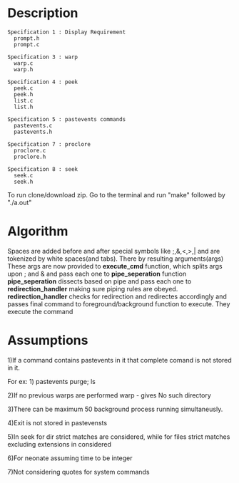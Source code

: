 # Description
```
Specification 1 : Display Requirement
  prompt.h
  prompt.c

Specification 3 : warp
  warp.c
  warp.h

Specification 4 : peek
  peek.c
  peek.h
  list.c
  list.h

Specification 5 : pastevents commands
  pastevents.c
  pastevents.h

Specification 7 : proclore
  proclore.c
  proclore.h

Specification 8 : seek
  seek.c
  seek.h  
```
To run clone/download zip.
Go to the terminal and run "make" followed by "./a.out"

# Algorithm
Spaces are added before and after special symbols like ;,&,<,>,| and are tokenized by white spaces(and tabs). There by resulting arguments(args)  
These args are now provided to __execute_cmd__ function, which splits args upon ; and & and pass each one to __pipe_seperation__ function  
__pipe_seperation__ dissects based on pipe and pass each one to __redirection_handler__ making sure piping rules are obeyed.  
__redirection_handler__ checks for redirection and redirectes accordingly and passes final command to foreground/background function to execute. They execute the command


# Assumptions

1)If a command contains pastevents in it that complete comand is not stored in it.
 
For ex: 1) pastevents purge; ls

2)If no previous warps are performed warp - gives No such directory

3)There can be maximum 50 background process running simultaneusly.

4)Exit is not stored in pastevensts

5)In seek for dir strict matches are considered, while for files strict matches excluding extensions in considered

6)For neonate assuming time to be integer

7)Not considering quotes for system commands





